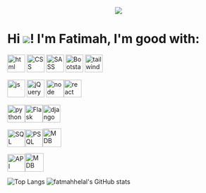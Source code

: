 

<p align="center">
  <img src="https://i.imgur.com/5A22MNp.gif" />
</p>

<h1> Hi <img src="https://komarev.com/ghpvc/?username=fatmahhelal&color=blueviolet"/>! I'm Fatimah, I'm good with:</h1>

<img height="40" src="https://images.vexels.com/media/users/3/166383/isolated/preview/6024bc5746d7436c727825dc4fc23c22-html-programming-language-icon-by-vexels.png" alt="html"> <img height="40" src="https://i.pinimg.com/originals/eb/7e/20/eb7e20e646f5b7ec9ed4f8f78a5dee8f.png" alt="CSS"> <img height="40" src="https://cdn3.iconfinder.com/data/icons/logos-and-brands-adobe/512/288_Sass-512.png" alt="SASS"> <img height="40" src="https://cdn.worldvectorlogo.com/logos/bootstrap-5-1.svg" alt="Bootstarp"> <img height="40" src="https://uxwing.com/wp-content/themes/uxwing/download/10-brands-and-social-media/tailwind-css.png" alt="tailwind"> 

<img height="40" src="https://upload.wikimedia.org/wikipedia/commons/thumb/d/d4/Javascript-shield.svg/726px-Javascript-shield.svg.png" alt="js"> <img height="40" src="https://cdn.iconscout.com/icon/free/png-512/jquery-10-1175155.png" alt="jQuery"> <img height="40" src="https://img.icons8.com/color/452/nodejs.png" alt="node"><img height="40" src="https://cloud.netlifyusercontent.com/assets/344dbf88-fdf9-42bb-adb4-46f01eedd629/064fc70f-5df3-4333-b9d4-f6abe2f946de/react-wp-app8.png" alt="react">

<img height="40" src="https://cdn3.iconfinder.com/data/icons/logos-and-brands-adobe/512/267_Python-512.png"  alt="python" ><img height="40" src="https://buttercms.com/static/images/tech_banners/Flask.png" alt="Flask"><img height="40" src="https://meterpreter.org/wp-content/uploads/2018/09/django.png" alt="django" >


<img height="40" src="https://cdn4.iconfinder.com/data/icons/logos-3/181/MySQL-512.png" alt="SQL"><img height="40" src="http://innerlife.io/wp-content/uploads/2019/04/postgresql-logo.png" alt="PSQL"><img height="42" src="http://cdn.app.compendium.com/uploads/user/e7c690e8-6ff9-102a-ac6d-e4aebca50425/f4a5b21d-66fa-4885-92bf-c4e81c06d916/Image/e5eee315a17de0d7f56117077eb71fa9/mongo.png" alt="MDB">


<img height="40" src="https://image.flaticon.com/icons/png/512/2164/2164832.png" alt="API"><img height="42" src="https://icon-library.com/images/postman-icon/postman-icon-6.jpg" alt="MDB">



![Top Langs](https://github-readme-stats.vercel.app/api/top-langs/?username=fatmahhelal&layout=compact&theme=radical)
![fatmahhelal's GitHub stats](https://github-readme-stats.vercel.app/api?username=fatmahhelal&show_icons=true&theme=radical)



<!--
**fatmahhelal/fatmahhelal** is a ✨ _special_ ✨ repository because its `README.md` (this file) appears on your GitHub profile.

Here are some ideas to get you started:

- 🔭 I’m currently working on ...
- 🌱 I’m currently learning ...
- 👯 I’m looking to collaborate on ...
- 🤔 I’m looking for help with ...
- 💬 Ask me about ...
- 📫 How to reach me: ...
- 😄 Pronouns: ...
- ⚡ Fun fact: ...
-->
